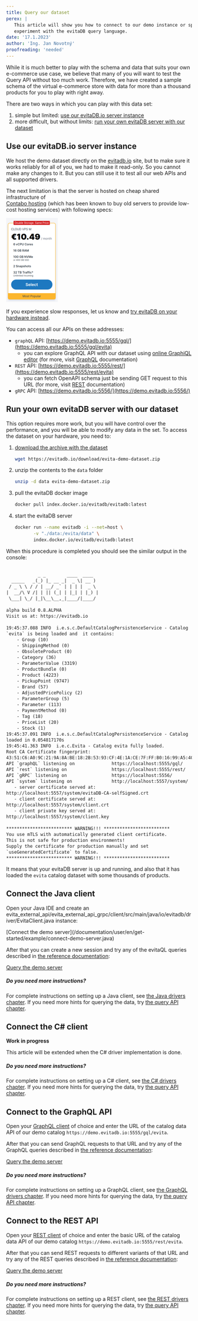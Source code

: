 ```yaml
---
title: Query our dataset
perex: |
   This article will show you how to connect to our demo instance or spin up a demo instance on your own hardware and 
   experiment with the evitaDB query language.  
date: '17.1.2023'
author: 'Ing. Jan Novotný'
proofreading: 'needed'
---
```


While it is much better to play with the schema and data that suits your own e-commerce use case, we believe that
many of you will want to test the Query API without too much work. Therefore, we have created a sample schema of 
the virtual e-commerce store with data for more than a thousand products for you to play with right away.

There are two ways in which you can play with this data set:

1. simple but limited: [use our evitaDB.io server instance](#use-our-evitadbio-server-instance)
2. more difficult, but without limits: [run your own evitaDB server with our dataset](#run-your-own-evitadb-server-with-our-dataset)

## Use our evitaDB.io server instance

We host the demo dataset directly on the [evitadb.io](https://evitadb.io) site, but to make sure it works reliably for 
all of you, we had to make it read-only. So you cannot make any changes to it. But you can still use it to test all our 
web APIs and all supported drivers.

The next limitation is that the server is hosted on cheap shared infrastructure of  
[Contabo hosting](https://contabo.com/en/vps/) (which has been known to buy old servers to provide low-cost hosting 
services) with following specs:

![Server specs](assets/contabo-hosting.png)

If you experience slow responses, let us know and 
[try evitaDB on your hardware instead](#run-your-own-evitadb-server-with-our-dataset).

You can access all our APIs on these addresses:

- `graphQL` API: [https://demo.evitadb.io:5555/gql/](https://demo.evitadb.io:5555/gql/evita)
   - you can explore GraphQL API with our dataset using [online GraphiQL editor](https://cloud.hasura.io/public/graphiql?endpoint=https%3A%2F%2Fdemo.evitadb.io%3A5555%2Fgql%2Fevita) (for more, visit [GraphQL](../use/connectors/graphql.md) documentation)
- `REST` API: [https://demo.evitadb.io:5555/rest/](https://demo.evitadb.io:5555/rest/evita)
   - you can fetch OpenAPI schema just be sending GET request to this URL (for more, visit [REST](../use/connectors/rest.md) documentation)
- `gRPC` API: [https://demo.evitadb.io:5556/](https://demo.evitadb.io:5556/)

## Run your own evitaDB server with our dataset

This option requires more work, but you will have control over the performance, and you will be able to modify any data 
in the set. To access the dataset on your hardware, you need to:

1. [download the archive with the dataset](https://evitadb.io/download/evita-demo-dataset.zip)
   ```bash
   wget https://evitadb.io/download/evita-demo-dataset.zip
   ```

2. unzip the contents to the `data` folder
   ```bash
   unzip -d data evita-demo-dataset.zip
   ```

3. pull the evitaDB docker image
   ```bash
   docker pull index.docker.io/evitadb/evitadb:latest
   ```
4. start the evitaDB server
   ```bash
   docker run --name evitadb -i --net=host \
          -v "./data:/evita/data" \
          index.docker.io/evitadb/evitadb:latest
   ```

When this procedure is completed you should see the similar output in the console:

```plain

            _ _        ____  ____  
  _____   _(_) |_ __ _|  _ \| __ ) 
 / _ \ \ / / | __/ _` | | | |  _ \ 
|  __/\ V /| | || (_| | |_| | |_) |
 \___| \_/ |_|\__\__,_|____/|____/ 

alpha build 0.8.ALPHA
Visit us at: https://evitadb.io

19:45:37.088 INFO  i.e.s.c.DefaultCatalogPersistenceService - Catalog `evita` is being loaded and  it contains:
	- Group (10)
	- ShippingMethod (0)
	- ObsoleteProduct (0)
	- Category (36)
	- ParameterValue (3319)
	- ProductBundle (0)
	- Product (4223)
	- PickupPoint (9747)
	- Brand (57)
	- AdjustedPricePolicy (2)
	- ParameterGroup (5)
	- Parameter (113)
	- PaymentMethod (0)
	- Tag (18)
	- PriceList (20)
	- Stock (1)
19:45:37.091 INFO  i.e.s.c.DefaultCatalogPersistenceService - Catalog loaded in 0.054817170s
19:45:41.363 INFO  i.e.c.Evita - Catalog evita fully loaded.
Root CA Certificate fingerprint:        43:51:C6:A0:9C:21:9A:8A:BE:18:2B:53:93:CF:4E:1A:CE:7F:FF:B0:16:99:A5:4C:22:52:25:09:72:6F:5C:E3
API `graphQL` listening on              https://localhost:5555/gql/
API `rest` listening on                 https://localhost:5555/rest/
API `gRPC` listening on                 https://localhost:5556/
API `system` listening on               http://localhost:5557/system/
   - server certificate served at:      http://localhost:5557/system/evitaDB-CA-selfSigned.crt
   - client certificate served at:      http://localhost:5557/system/client.crt
   - client private key served at:      http://localhost:5557/system/client.key

************************* WARNING!!! *************************
You use mTLS with automatically generated client certificate.
This is not safe for production environments!
Supply the certificate for production manually and set `useGeneratedCertificate` to false.
************************* WARNING!!! *************************
```

It means that your evitaDB server is up and running, and also that it has loaded the `evita` catalog dataset with some
thousands of products.

<LanguageSpecific to="evitaql,java">

## Connect the Java client

Open your Java IDE and create an <SourceClass>evita_external_api/evita_external_api_grpc/client/src/main/java/io/evitadb/driver/EvitaClient.java</SourceClass>
instance:

<SourceCodeTabs>
[Connect the demo server](/documentation/user/en/get-started/example/connect-demo-server.java)
</SourceCodeTabs>

After that you can create a new session and try any of the evitaQL queries described in 
[the reference documentation](../query/basics.md):

<SourceCodeTabs requires="ignoreTest,/documentation/user/en/get-started/example/connect-demo-server.java" langSpecificTabOnly>

[Query the demo server](/documentation/user/en/get-started/example/query-demo-server.java)
</SourceCodeTabs>

<Note type="info">

<NoteTitle toggles="true">

##### Do you need more instructions?

</NoteTitle>

For complete instructions on setting up a Java client, see [the Java drivers chapter](../use/connectors/java.md).
If you need more hints for querying the data, try [the query API chapter](../use/query-api.md).

</Note>

</LanguageSpecific>

<LanguageSpecific to="csharp">

## Connect the C# client

**Work in progress**

This article will be extended when the C# driver implementation is done.

<Note type="info">

<NoteTitle toggles="true">

##### Do you need more instructions?

</NoteTitle>

For complete instructions on setting up a C# client, see [the C# drivers chapter](../use/connectors/c-sharp.md).
If you need more hints for querying the data, try [the query API chapter](../use/query-api.md).
</Note>

</LanguageSpecific>

<LanguageSpecific to="graphql">

## Connect to the GraphQL API

Open your [GraphQL client](../use/connectors/graphql.md#recommended-ides) of choice and enter
the URL of the catalog data API of our demo catalog `https://demo.evitadb.io:5555/gql/evita`.

After that you can send GraphQL requests to that URL and try any of the GraphQL queries described in
[the reference documentation](../query/basics.md):

<SourceCodeTabs requires="ignoreTest" langSpecificTabOnly>

[Query the demo server](/documentation/user/en/get-started/example/query-demo-server.graphql)
</SourceCodeTabs>

<Note type="info">

<NoteTitle toggles="true">

##### Do you need more instructions?

</NoteTitle>

For complete instructions on setting up a GraphQL client, see [the GraphQL drivers chapter](../use/connectors/graphql.md).
If you need more hints for querying the data, try [the query API chapter](../use/query-api.md).

</Note>

</LanguageSpecific>

<LanguageSpecific to="rest">

## Connect to the REST API

Open your [REST client](../use/connectors/rest.md#recommended-ides) of choice and enter
the basic URL of the catalog data API of our demo catalog `https://demo.evitadb.io:5555/rest/evita`.

After that you can send REST requests to different variants of that URL and try any of the REST queries described in
[the reference documentation](../query/basics.md):

<SourceCodeTabs requires="ignoreTest" langSpecificTabOnly>

[Query the demo server](/documentation/user/en/get-started/example/query-demo-server.rest)
</SourceCodeTabs>

<Note type="info">

<NoteTitle toggles="true">

##### Do you need more instructions?

</NoteTitle>

For complete instructions on setting up a REST client, see [the REST drivers chapter](../use/connectors/rest.md).
If you need more hints for querying the data, try [the query API chapter](../use/query-api.md).

</Note>

</LanguageSpecific>